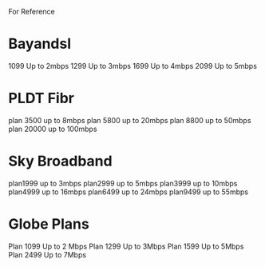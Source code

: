 For Reference 

# Bayandsl

1099	Up to 2mbps
1299	Up to 3mbps
1699	Up to 4mbps
2099	Up to 5mbps

# PLDT Fibr

plan 3500 up to 8mbps
plan 5800 up to 20mbps
plan 8800 up to 50mbps
plan 20000 up to 100mbps

# Sky Broadband

plan1999 up to 3mbps
plan2999 up to 5mbps
plan3999 up to 10mbps
plan4999 up to 16mbps
plan6499 up to 24mbps
plan9499 up to 55mbps

# Globe Plans
Plan 1099	Up to 2 Mbps
Plan 1299	Up to 3Mbps
Plan 1599	Up to 5Mbps
Plan 2499	Up to 7Mbps
